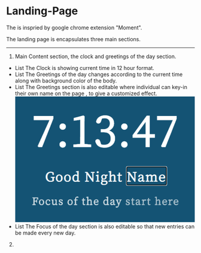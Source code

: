 # Landing-Page
The is inspried by google chrome extension "Moment".

The landing page is encapsulates three main sections.

---

1. Main Content section, the clock and greetings of the day section.
  - List The Clock is showing current time in 12 hour format.
  - List The Greetings of the day changes according to the current time along with background color of the body.
  - List The Greetings section is also editable where individual can key-in their own name on the page , to give a customized effect.
      ![Greeting_Name](Name.png)
  - List The Focus of the day section is also editable so that new entries can be made every new day.
  
2. 
  
